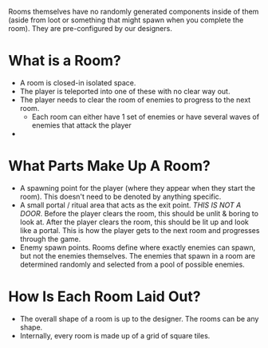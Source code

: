 Rooms themselves have no randomly generated components inside of them (aside from loot or something that might spawn when you complete the room). They are pre-configured by our designers.

# What is a Room?
- A room is closed-in isolated space.
- The player is teleported into one of these with no clear way out.
- The player needs to clear the room of enemies to progress to the next room.
	- Each room can either have 1 set of enemies or have several waves of enemies that attack the player
-

# What Parts Make Up A Room?
- A spawning point for the player (where they appear when they start the room). This doesn't need to be denoted by anything specific.
- A small portal / ritual area that acts as the exit point. *THIS IS NOT A DOOR*. Before the player clears the room, this should be unlit & boring to look at. After the player clears the room, this should be lit up and look like a portal. This is how the player gets to the next room and progresses through the game.
- Enemy spawn points. Rooms define where exactly enemies can spawn, but not the enemies themselves. The enemies that spawn in a room are determined randomly and selected from a pool of possible enemies.

# How Is Each Room Laid Out?
- The overall shape of a room is up to the designer. The rooms can be any shape.
- Internally, every room is made up of a grid of square tiles.
